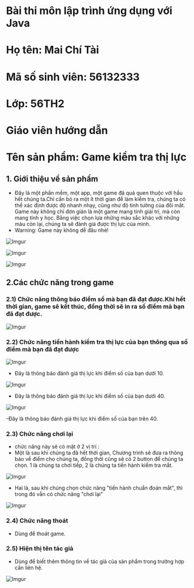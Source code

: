 # Bài thi môn lập trình ứng dụng với Java
# Họ tên: Mai Chí Tài
# Mã số sinh viên: 56132333
# Lớp: 56TH2
# Giáo viên hướng dẫn
# Tên sản phẩm: Game kiểm tra thị lực
## 1. Giới thiệu về sản phẩm
- Đây là một phần mềm, một app, một game đã quá quen thuộc với hầu hết chúng ta.Chỉ cần bỏ ra một ít thời gian để làm kiểm tra, chúng ta có thể xác định được độ nhanh nhạy, cũng như độ tinh tường của đôi mắt. Game này không chỉ đơn giản là một game mang tính giải trí, mà còn mang tính y học. Bằng việc chọn lựa những màu sắc khác với những màu còn lại, chúng ta sẽ đánh giá được thị lực của mình.
- Warning: Game này không dễ đâu nhé!

![Imgur](http://i.imgur.com/Gmy542a.jpg)

![Imgur](http://i.imgur.com/Yr3dsbQ.jpg)

![Imgur](http://i.imgur.com/1raMYmY.jpg)

## 2.Các chức năng trong game

### 2.1) Chức năng thông báo điểm số mà bạn đã đạt được.Khi hết thời gian, game sẽ kết thúc, đồng thời sẽ in ra số điểm mà bạn đã đạt được.
![Imgur](http://i.imgur.com/KGqS5Tt.jpg)

### 2.2) Chức năng tiến hành kiểm tra thị lực của bạn thông qua số điểm mà bạn đã đạt được

![Imgur](http://i.imgur.com/XOUXEzC.jpg)

- Đây là thông báo đánh giá thị lực khi điểm số của bạn dưới 10.

![Imgur](http://i.imgur.com/3bqZNKj.jpg)

- Đây là thông báo đánh giá thị lực khi điểm số của bạn dưới 40.

![Imgur](http://i.imgur.com/g1lRw1X.jpg)

-Đây là thông báo đánh giá thị lực khi điểm số của bạn trên 40.

### 2.3) Chức năng chơi lại

- chức năng này sẽ có mặt ở 2 vị trí :
- Một là sau khi chúng ta đã hết thời gian, Chương trình sẽ đưa ra thông báo về điểm cho chúng ta, đồng thời cũng sẽ có 2 button để chúng ta chọn. 1 là chúng ta chơi tiếp, 2 là chúng ta tiến hành kiểm tra mắt.

![Imgur](http://i.imgur.com/KGqS5Tt.jpg)

- Hai là, sau khi chúng chọn chức năng "tiến hành chuẩn đoán mắt", thì trong đó vẫn có chức năng "chơi lại"

![Imgur](http://i.imgur.com/XOUXEzC.jpg)

### 2.4) Chức năng thoát
- Dùng để thoát game.

### 2.5) Hiện thị tên tác giả
- Dùng để biết thêm thông tin về tác giả của sản phẩm trong trường hợp cần liên hệ.

![Imgur](http://i.imgur.com/U3oa4o6.jpg)
